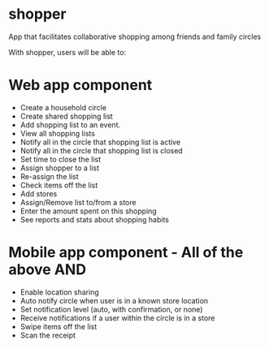 # shopper
App that facilitates collaborative shopping among friends and family circles

With shopper, users will be able to:

# Web app component
* Create a household circle
* Create shared shopping list
* Add shopping list to an event.
* View all shopping lists 
* Notify all in the circle that shopping list is active
* Notify all in the circle that shopping list is closed
* Set time to close the list
* Assign shopper to a list
* Re-assign the list
* Check items off the list
* Add stores
* Assign/Remove list to/from a store
* Enter the amount spent on this shopping
* See reports and stats about shopping habits

# Mobile app component - All of the above AND
* Enable location sharing
* Auto notify circle when user is in a known store location
* Set notification level (auto, with confirmation, or none)
* Receive notifications if a user within the circle is in a store
* Swipe items off the list
* Scan the receipt
